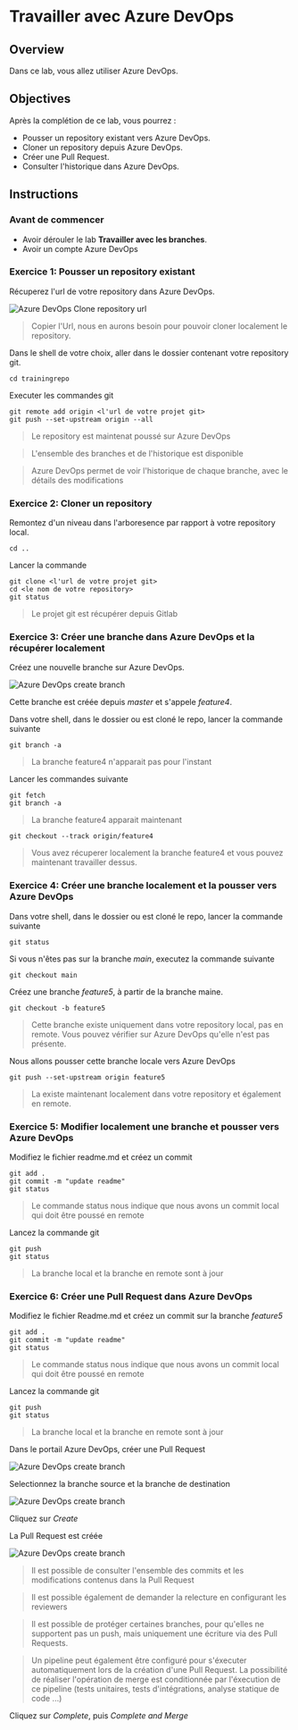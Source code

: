 # Travailler avec Azure DevOps

## Overview

Dans ce lab, vous allez utiliser Azure DevOps.

## Objectives

Après la complétion de ce lab, vous pourrez :

-   Pousser un repository existant vers Azure DevOps.
-   Cloner un repository depuis Azure DevOps.
-   Créer une Pull Request.
-   Consulter l'historique dans Azure DevOps.

## Instructions

### Avant de commencer

- Avoir dérouler le lab **Travailler avec les branches**.
- Avoir un compte Azure DevOps

### Exercice 1: Pousser un repository existant

Récuperez l'url de votre repository dans Azure DevOps.

![Azure DevOps Clone repository url ](./images/azure_devops_clone_url.png)

> Copier l'Url, nous en aurons besoin pour pouvoir cloner localement le repository.

Dans le shell de votre choix, aller dans le dossier contenant votre repository git.

```shell
cd trainingrepo
```

Executer les commandes git

```shell
git remote add origin <l'url de votre projet git>
git push --set-upstream origin --all
```

> Le repository est maintenat poussé sur Azure DevOps

> L'ensemble des branches et de l'historique est disponible

> Azure DevOps permet de voir l'historique de chaque branche, avec le détails des modifications

### Exercice 2: Cloner un repository

Remontez d'un niveau dans l'arboresence par rapport à votre repository local.

```shell
cd ..
```

Lancer la commande

```shell
git clone <l'url de votre projet git>
cd <le nom de votre repository>
git status
```

> Le projet git est récupérer depuis Gitlab

### Exercice 3: Créer une branche dans Azure DevOps et la récupérer localement

Créez une nouvelle branche sur Azure DevOps.

![Azure DevOps create branch ](./images/azure_devops_create_branch.png)

Cette branche est créée depuis *master* et s'appele *feature4*.

Dans votre shell, dans le dossier ou est cloné le repo, lancer la commande suivante

```shell
git branch -a
```

> La branche feature4 n'apparait pas pour l'instant

Lancer les commandes suivante

```shell
git fetch
git branch -a
```

> La branche feature4 apparait maintenant

```shell
git checkout --track origin/feature4
```

> Vous avez récuperer localement la branche feature4 et vous pouvez maintenant travailler dessus.

### Exercice 4: Créer une branche localement et la pousser vers Azure DevOps

Dans votre shell, dans le dossier ou est cloné le repo, lancer la commande suivante

```shell
git status
```

Si vous n'êtes pas sur la branche *main*, executez la commande suivante

```shell
git checkout main
```

Créez une branche *feature5*, à partir de la branche maine.

```shell
git checkout -b feature5
```

> Cette branche existe uniquement dans votre repository local, pas en remote. Vous pouvez vérifier sur Azure DevOps qu'elle n'est pas présente.

Nous allons pousser cette branche locale vers Azure DevOps

```shell
git push --set-upstream origin feature5
```

> La existe maintenant localement dans votre repository et également en remote.


### Exercice 5: Modifier localement une branche et pousser vers Azure DevOps

Modifiez le fichier readme.md et créez un commit

```shell
git add .
git commit -m "update readme"
git status
```

> Le commande status nous indique que nous avons un commit local qui doit être poussé en remote

Lancez la commande git

```shell
git push
git status
```

> La branche local et la branche en remote sont à jour

### Exercice 6: Créer une Pull Request dans Azure DevOps

Modifiez le fichier Readme.md et créez un commit sur la branche *feature5*

```shell
git add .
git commit -m "update readme"
git status
```

> Le commande status nous indique que nous avons un commit local qui doit être poussé en remote

Lancez la commande git

```shell
git push
git status
```

> La branche local et la branche en remote sont à jour

Dans le portail Azure DevOps, créer une Pull Request

![Azure DevOps create branch ](./images/azure_devops_create_pr.png)

Selectionnez la branche source et la branche de destination

![Azure DevOps create branch ](./images/azure_devops_pr_branche.png)

Cliquez sur *Create*

La Pull Request est créée

![Azure DevOps create branch ](./images/azure_devops_pr.png)

> Il est possible de consulter l'ensemble des commits et les modifications contenus dans la Pull Request

> Il est possible également de demander la relecture en configurant les reviewers

> Il est possible de protéger certaines branches, pour qu'elles ne supportent pas un push, mais uniquement une écriture via des Pull Requests.

> Un pipeline peut également être configuré pour s'éxecuter automatiquement lors de la création d'une Pull Request. La possibilité de réaliser l'opération de merge est conditionnée par l'éxecution de ce pipeline (tests unitaires, tests d'intégrations, analyse statique de code ...)

Cliquez sur *Complete*, puis *Complete and Merge*

